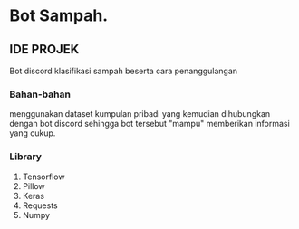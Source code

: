 # Bot Sampah.

## IDE PROJEK
Bot discord klasifikasi sampah beserta cara penanggulangan 
### Bahan-bahan
menggunakan dataset kumpulan pribadi yang kemudian dihubungkan dengan bot discord sehingga bot tersebut "mampu" memberikan informasi yang cukup.
### Library
1. Tensorflow
2. Pillow
3. Keras
4. Requests
5. Numpy
